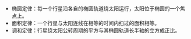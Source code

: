 - 椭圆定律：每一个行星沿各自的椭圆轨道绕太阳运行，太阳位于椭圆的一个焦点上。
- 面积定律：一个行星与太阳连线在相等的时间内扫过的面积相等。
- 调和定律：行星绕太阳公转周期的平方与其椭圆轨道长半轴的立方成正比。
